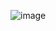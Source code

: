 ![image](https://github.com/PawanSirsat/PixelNostalgia/assets/48860105/b06e5b2c-956d-4612-8b93-bccb000326fc)
